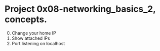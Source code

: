 Project 0x08-networking_basics_2, concepts.
====

0. Change your home IP
1. Show attached IPs
2. Port listening on localhost